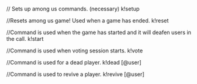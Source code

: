 // Sets up among us commands. (necessary)
k!setup





















//Resets among us game! Used when a game has ended.
k!reset

//Command is used when the game has started and it will deafen users in the call.
k!start


//Command is used when voting session starts.
k!vote

//Command is used for a dead player.
k!dead [@user]

//Command is used to revive a player.
k!revive [@user]







